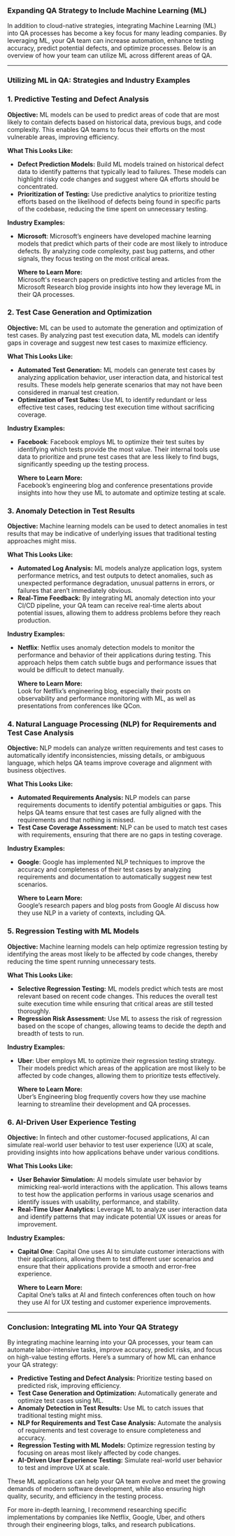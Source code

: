 ### Expanding QA Strategy to Include Machine Learning (ML)

In addition to cloud-native strategies, integrating Machine Learning (ML) into QA processes has become a key focus for many leading companies. By leveraging ML, your QA team can increase automation, enhance testing accuracy, predict potential defects, and optimize processes. Below is an overview of how your team can utilize ML across different areas of QA.

---

### Utilizing ML in QA: Strategies and Industry Examples

### 1. **Predictive Testing and Defect Analysis**

**Objective:**
ML models can be used to predict areas of code that are most likely to contain defects based on historical data, previous bugs, and code complexity. This enables QA teams to focus their efforts on the most vulnerable areas, improving efficiency.

**What This Looks Like:**
- **Defect Prediction Models:** Build ML models trained on historical defect data to identify patterns that typically lead to failures. These models can highlight risky code changes and suggest where QA efforts should be concentrated.
- **Prioritization of Testing:** Use predictive analytics to prioritize testing efforts based on the likelihood of defects being found in specific parts of the codebase, reducing the time spent on unnecessary testing.

**Industry Examples:**
- **Microsoft**: Microsoft’s engineers have developed machine learning models that predict which parts of their code are most likely to introduce defects. By analyzing code complexity, past bug patterns, and other signals, they focus testing on the most critical areas.
  
  **Where to Learn More:**  
  Microsoft's research papers on predictive testing and articles from the Microsoft Research blog provide insights into how they leverage ML in their QA processes.

### 2. **Test Case Generation and Optimization**

**Objective:**
ML can be used to automate the generation and optimization of test cases. By analyzing past test execution data, ML models can identify gaps in coverage and suggest new test cases to maximize efficiency.

**What This Looks Like:**
- **Automated Test Generation:** ML models can generate test cases by analyzing application behavior, user interaction data, and historical test results. These models help generate scenarios that may not have been considered in manual test creation.
- **Optimization of Test Suites:** Use ML to identify redundant or less effective test cases, reducing test execution time without sacrificing coverage.

**Industry Examples:**
- **Facebook**: Facebook employs ML to optimize their test suites by identifying which tests provide the most value. Their internal tools use data to prioritize and prune test cases that are less likely to find bugs, significantly speeding up the testing process.
  
  **Where to Learn More:**  
  Facebook’s engineering blog and conference presentations provide insights into how they use ML to automate and optimize testing at scale.

### 3. **Anomaly Detection in Test Results**

**Objective:**
Machine learning models can be used to detect anomalies in test results that may be indicative of underlying issues that traditional testing approaches might miss.

**What This Looks Like:**
- **Automated Log Analysis:** ML models analyze application logs, system performance metrics, and test outputs to detect anomalies, such as unexpected performance degradation, unusual patterns in errors, or failures that aren’t immediately obvious.
- **Real-Time Feedback:** By integrating ML anomaly detection into your CI/CD pipeline, your QA team can receive real-time alerts about potential issues, allowing them to address problems before they reach production.

**Industry Examples:**
- **Netflix**: Netflix uses anomaly detection models to monitor the performance and behavior of their applications during testing. This approach helps them catch subtle bugs and performance issues that would be difficult to detect manually.
  
  **Where to Learn More:**  
  Look for Netflix’s engineering blog, especially their posts on observability and performance monitoring with ML, as well as presentations from conferences like QCon.

### 4. **Natural Language Processing (NLP) for Requirements and Test Case Analysis**

**Objective:**
NLP models can analyze written requirements and test cases to automatically identify inconsistencies, missing details, or ambiguous language, which helps QA teams improve coverage and alignment with business objectives.

**What This Looks Like:**
- **Automated Requirements Analysis:** NLP models can parse requirements documents to identify potential ambiguities or gaps. This helps QA teams ensure that test cases are fully aligned with the requirements and that nothing is missed.
- **Test Case Coverage Assessment:** NLP can be used to match test cases with requirements, ensuring that there are no gaps in testing coverage.

**Industry Examples:**
- **Google**: Google has implemented NLP techniques to improve the accuracy and completeness of their test cases by analyzing requirements and documentation to automatically suggest new test scenarios.

  **Where to Learn More:**  
  Google’s research papers and blog posts from Google AI discuss how they use NLP in a variety of contexts, including QA.

### 5. **Regression Testing with ML Models**

**Objective:**
Machine learning models can help optimize regression testing by identifying the areas most likely to be affected by code changes, thereby reducing the time spent running unnecessary tests.

**What This Looks Like:**
- **Selective Regression Testing:** ML models predict which tests are most relevant based on recent code changes. This reduces the overall test suite execution time while ensuring that critical areas are still tested thoroughly.
- **Regression Risk Assessment:** Use ML to assess the risk of regression based on the scope of changes, allowing teams to decide the depth and breadth of tests to run.

**Industry Examples:**
- **Uber**: Uber employs ML to optimize their regression testing strategy. Their models predict which areas of the application are most likely to be affected by code changes, allowing them to prioritize tests effectively.

  **Where to Learn More:**  
  Uber’s Engineering blog frequently covers how they use machine learning to streamline their development and QA processes.

### 6. **AI-Driven User Experience Testing**

**Objective:**
In fintech and other customer-focused applications, AI can simulate real-world user behavior to test user experience (UX) at scale, providing insights into how applications behave under various conditions.

**What This Looks Like:**
- **User Behavior Simulation:** AI models simulate user behavior by mimicking real-world interactions with the application. This allows teams to test how the application performs in various usage scenarios and identify issues with usability, performance, and stability.
- **Real-Time User Analytics:** Leverage ML to analyze user interaction data and identify patterns that may indicate potential UX issues or areas for improvement.

**Industry Examples:**
- **Capital One**: Capital One uses AI to simulate customer interactions with their applications, allowing them to test different user scenarios and ensure that their applications provide a smooth and error-free experience.

  **Where to Learn More:**  
  Capital One’s talks at AI and fintech conferences often touch on how they use AI for UX testing and customer experience improvements.

---

### Conclusion: Integrating ML into Your QA Strategy

By integrating machine learning into your QA processes, your team can automate labor-intensive tasks, improve accuracy, predict risks, and focus on high-value testing efforts. Here’s a summary of how ML can enhance your QA strategy:

- **Predictive Testing and Defect Analysis:** Prioritize testing based on predicted risk, improving efficiency.
- **Test Case Generation and Optimization:** Automatically generate and optimize test cases using ML.
- **Anomaly Detection in Test Results:** Use ML to catch issues that traditional testing might miss.
- **NLP for Requirements and Test Case Analysis:** Automate the analysis of requirements and test coverage to ensure completeness and accuracy.
- **Regression Testing with ML Models:** Optimize regression testing by focusing on areas most likely affected by code changes.
- **AI-Driven User Experience Testing:** Simulate real-world user behavior to test and improve UX at scale.

These ML applications can help your QA team evolve and meet the growing demands of modern software development, while also ensuring high quality, security, and efficiency in the testing process.

For more in-depth learning, I recommend researching specific implementations by companies like Netflix, Google, Uber, and others through their engineering blogs, talks, and research publications.